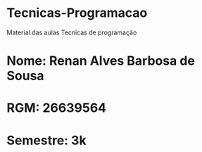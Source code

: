 # Tecnicas-Programacao
Material das aulas Tecnicas de programação
# Nome: Renan Alves Barbosa de Sousa
# RGM: 26639564
# Semestre: 3k
